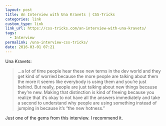 ```yaml
---
layout: post
title: An Interview with Una Kravets | CSS-Tricks
categories: link
custom_type: link
link_url: https://css-tricks.com/an-interview-with-una-kravets/
tags:
  - Interview
permalink: /una-interview-css-tricks/
date: 2016-03-01 07:21
---
```

Una Kravets: 

>…a lot of time people hear these new terms in the dev world and they get kind of worried because the more people are talking about them the more it seems like everybody is using them and you’re just behind. But really, people are just talking about new things because they’re new. Making that distinction is kind of freeing because you realize that it’s okay to not have all the answers immediately and take a second to understand why people are using something instead of jumping in because it’s “the new hotness.”

Just one of the gems from this interview. I recommend it.